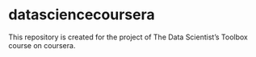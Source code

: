 # datasciencecoursera
This repository is created for the project of The Data Scientist’s Toolbox course on coursera. 
